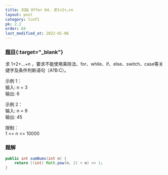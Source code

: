 ```yaml
---
title: 剑指 Offer 64. 求1+2+…+n
layout: post
category: lcof1
pk: 2.2
order: 64
last_modified_at: 2022-01-06
---
```


### [题目](https://leetcode-cn.com/problems/qiu-12n-lcof/){:target="_blank"}

求 1+2+...+n ，要求不能使用乘除法、for、while、if、else、switch、case等关键字及条件判断语句（A?B:C）。

示例 1：  
输入: n = 3  
输出: 6

示例 2：  
输入: n = 9  
输出: 45

限制：  
1 <= n <= 10000

### 题解

```java
public int sumNums(int n) {
    return ((int) Math.pow(n, 2) + n) >> 1;
}
```